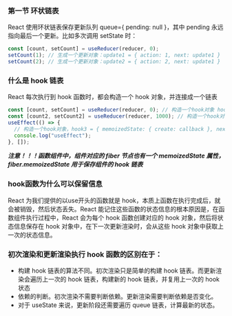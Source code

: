 ### 第一节 环状链表
React 使用环状链表保存更新队列 queue={ pending: null }，其中 pending 永远指向最后一个更新。比如多次调用 setState 时：

```js
const [count, setCount] = useReducer(reducer, 0);
setCount(1); // 生成一个更新对象：update1 = { action: 1, next: update1 }
setCount(2); // 生成一个更新对象：update2 = { action: 2, next: update1 }
```
### 什么是 hook 链表
React 每次执行到 hook 函数时，都会构造一个 hook 对象，并连接成一个链表
```js
const [count, setCount] = useReducer(reducer, 0); // 构造一个hook对象 hook1 = { memoizedState: 0, queue: { pending: null }, next: hook2 }
const [count2, setCount2] = useReducer(reducer, 1000); // 构造一个hook对象 hook2 = { memoizedState: 1000, queue: { pending: null }, next: hook3 }
useEffect(() => {
  // 构造一个hook对象，hook3 = { memoizedState: { create: callback }, next: null}
  console.log("useEffect");
}, []);
```
**_注意！！！函数组件中，组件对应的 fiber 节点也有一个 memoizedState 属性，fiber.memoizedState 用于保存组件的 hook 链表_**

### hook函数为什么可以保留信息
React 为我们提供的以use开头的函数就是 hook，本质上函数在执行完成后，就会被销毁，然后状态丢失。React 能记住这些函数的状态信息的根本原因是，在函数组件执行过程中，React 会为每个 hook 函数创建对应的 hook 对象，然后将状态信息保存在 hook 对象中，在下一次更新渲染时，会从这些 hook 对象中获取上一次的状态信息。
### 初次渲染和更新渲染执行 hook 函数的区别在于：
+   构建 hook 链表的算法不同。初次渲染只是简单的构建 hook 链表。而更新渲染会遍历上一次的 hook 链表，构建新的 hook 链表，并复用上一次的 hook 状态
+ 依赖的判断。初次渲染不需要判断依赖。更新渲染需要判断依赖是否变化。
+ 对于 useState 来说，更新阶段还需要遍历 queue 链表，计算最新的状态。